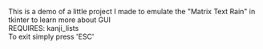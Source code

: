 This is a demo of a little project I made to emulate the "Matrix Text Rain" in tkinter to learn more about GUI  
REQUIRES: kanji_lists  
To exit simply press 'ESC'  
